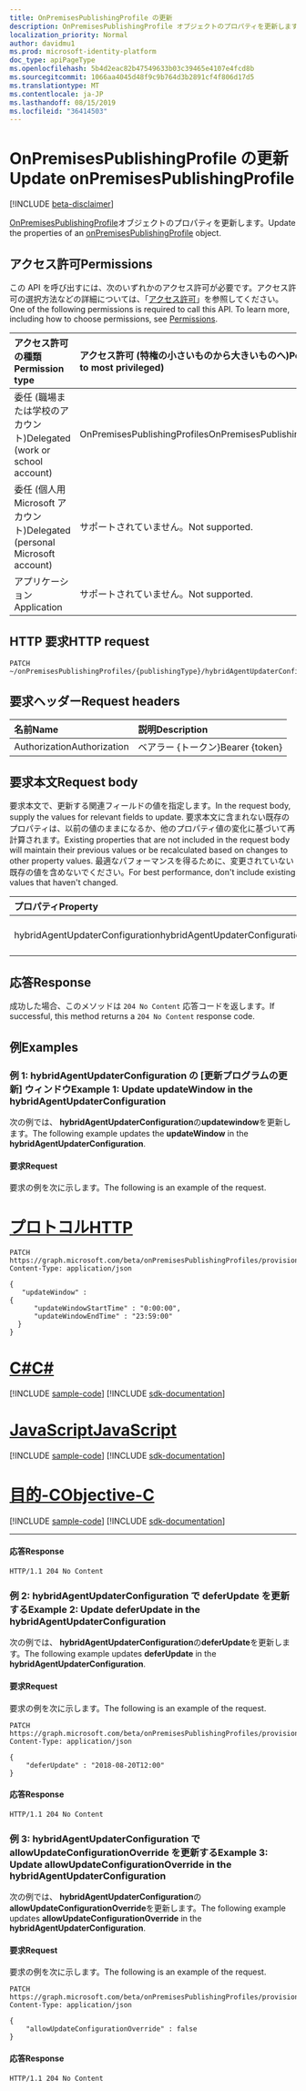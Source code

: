 ```yaml
---
title: OnPremisesPublishingProfile の更新
description: OnPremisesPublishingProfile オブジェクトのプロパティを更新します。
localization_priority: Normal
author: davidmu1
ms.prod: microsoft-identity-platform
doc_type: apiPageType
ms.openlocfilehash: 5b4d2eac82b47549633b03c39465e4107e4fcd8b
ms.sourcegitcommit: 1066aa4045d48f9c9b764d3b2891cf4f806d17d5
ms.translationtype: MT
ms.contentlocale: ja-JP
ms.lasthandoff: 08/15/2019
ms.locfileid: "36414503"
---
```

# <a name="update-onpremisespublishingprofile"></a><span data-ttu-id="3629a-103">OnPremisesPublishingProfile の更新</span><span class="sxs-lookup"><span data-stu-id="3629a-103">Update onPremisesPublishingProfile</span></span>

[!INCLUDE [beta-disclaimer](../../includes/beta-disclaimer.md)]

<span data-ttu-id="3629a-104">[OnPremisesPublishingProfile](../resources/onpremisespublishingprofile.md)オブジェクトのプロパティを更新します。</span><span class="sxs-lookup"><span data-stu-id="3629a-104">Update the properties of an [onPremisesPublishingProfile](../resources/onpremisespublishingprofile.md) object.</span></span>

## <a name="permissions"></a><span data-ttu-id="3629a-105">アクセス許可</span><span class="sxs-lookup"><span data-stu-id="3629a-105">Permissions</span></span>

<span data-ttu-id="3629a-p101">この API を呼び出すには、次のいずれかのアクセス許可が必要です。アクセス許可の選択方法などの詳細については、「[アクセス許可](/graph/permissions-reference)」を参照してください。</span><span class="sxs-lookup"><span data-stu-id="3629a-p101">One of the following permissions is required to call this API. To learn more, including how to choose permissions, see [Permissions](/graph/permissions-reference).</span></span>

| <span data-ttu-id="3629a-108">アクセス許可の種類</span><span class="sxs-lookup"><span data-stu-id="3629a-108">Permission type</span></span>                        | <span data-ttu-id="3629a-109">アクセス許可 (特権の小さいものから大きいものへ)</span><span class="sxs-lookup"><span data-stu-id="3629a-109">Permissions (from least to most privileged)</span></span> |
|:--------------------------------------|:---------------------------------------------------------|
| <span data-ttu-id="3629a-110">委任 (職場または学校のアカウント)</span><span class="sxs-lookup"><span data-stu-id="3629a-110">Delegated (work or school account)</span></span>     | <span data-ttu-id="3629a-111">OnPremisesPublishingProfiles</span><span class="sxs-lookup"><span data-stu-id="3629a-111">OnPremisesPublishingProfiles.ReadWrite.All</span></span> |
| <span data-ttu-id="3629a-112">委任 (個人用 Microsoft アカウント)</span><span class="sxs-lookup"><span data-stu-id="3629a-112">Delegated (personal Microsoft account)</span></span> | <span data-ttu-id="3629a-113">サポートされていません。</span><span class="sxs-lookup"><span data-stu-id="3629a-113">Not supported.</span></span> |
| <span data-ttu-id="3629a-114">アプリケーション</span><span class="sxs-lookup"><span data-stu-id="3629a-114">Application</span></span>                            | <span data-ttu-id="3629a-115">サポートされていません。</span><span class="sxs-lookup"><span data-stu-id="3629a-115">Not supported.</span></span> |

## <a name="http-request"></a><span data-ttu-id="3629a-116">HTTP 要求</span><span class="sxs-lookup"><span data-stu-id="3629a-116">HTTP request</span></span>

<!-- { "blockType": "ignored" } -->

```http
PATCH ~/onPremisesPublishingProfiles/{publishingType}/hybridAgentUpdaterConfiguration
```

## <a name="request-headers"></a><span data-ttu-id="3629a-117">要求ヘッダー</span><span class="sxs-lookup"><span data-stu-id="3629a-117">Request headers</span></span>

| <span data-ttu-id="3629a-118">名前</span><span class="sxs-lookup"><span data-stu-id="3629a-118">Name</span></span>       | <span data-ttu-id="3629a-119">説明</span><span class="sxs-lookup"><span data-stu-id="3629a-119">Description</span></span>|
|:-----------|:-----------|
| <span data-ttu-id="3629a-120">Authorization</span><span class="sxs-lookup"><span data-stu-id="3629a-120">Authorization</span></span> | <span data-ttu-id="3629a-121">ベアラー {トークン}</span><span class="sxs-lookup"><span data-stu-id="3629a-121">Bearer {token}</span></span> |

## <a name="request-body"></a><span data-ttu-id="3629a-122">要求本文</span><span class="sxs-lookup"><span data-stu-id="3629a-122">Request body</span></span>

<span data-ttu-id="3629a-123">要求本文で、更新する関連フィールドの値を指定します。</span><span class="sxs-lookup"><span data-stu-id="3629a-123">In the request body, supply the values for relevant fields to update.</span></span> <span data-ttu-id="3629a-124">要求本文に含まれない既存のプロパティは、以前の値のままになるか、他のプロパティ値の変化に基づいて再計算されます。</span><span class="sxs-lookup"><span data-stu-id="3629a-124">Existing properties that are not included in the request body will maintain their previous values or be recalculated based on changes to other property values.</span></span> <span data-ttu-id="3629a-125">最適なパフォーマンスを得るために、変更されていない既存の値を含めないでください。</span><span class="sxs-lookup"><span data-stu-id="3629a-125">For best performance, don't include existing values that haven't changed.</span></span>

| <span data-ttu-id="3629a-126">プロパティ</span><span class="sxs-lookup"><span data-stu-id="3629a-126">Property</span></span>     | <span data-ttu-id="3629a-127">型</span><span class="sxs-lookup"><span data-stu-id="3629a-127">Type</span></span>        | <span data-ttu-id="3629a-128">説明</span><span class="sxs-lookup"><span data-stu-id="3629a-128">Description</span></span> |
|:-------------|:------------|:------------|
|<span data-ttu-id="3629a-129">hybridAgentUpdaterConfiguration</span><span class="sxs-lookup"><span data-stu-id="3629a-129">hybridAgentUpdaterConfiguration</span></span>|<span data-ttu-id="3629a-130">hybridAgentUpdaterConfiguration</span><span class="sxs-lookup"><span data-stu-id="3629a-130">hybridAgentUpdaterConfiguration</span></span>|<span data-ttu-id="3629a-131">[HybridAgentUpdaterConfiguration](../resources/hybridagentupdaterconfiguration.md)を表します。</span><span class="sxs-lookup"><span data-stu-id="3629a-131">Represents [hybridAgentUpdaterConfiguration](../resources/hybridagentupdaterconfiguration.md).</span></span>|

## <a name="response"></a><span data-ttu-id="3629a-132">応答</span><span class="sxs-lookup"><span data-stu-id="3629a-132">Response</span></span>

<span data-ttu-id="3629a-133">成功した場合、このメソッドは `204 No Content` 応答コードを返します。</span><span class="sxs-lookup"><span data-stu-id="3629a-133">If successful, this method returns a `204 No Content` response code.</span></span>

## <a name="examples"></a><span data-ttu-id="3629a-134">例</span><span class="sxs-lookup"><span data-stu-id="3629a-134">Examples</span></span>

### <a name="example-1-update-updatewindow-in-the-hybridagentupdaterconfiguration"></a><span data-ttu-id="3629a-135">例 1: hybridAgentUpdaterConfiguration の [更新プログラムの更新] ウィンドウ</span><span class="sxs-lookup"><span data-stu-id="3629a-135">Example 1: Update updateWindow in the hybridAgentUpdaterConfiguration</span></span>

<span data-ttu-id="3629a-136">次の例では、 **hybridAgentUpdaterConfiguration**の**updatewindow**を更新します。</span><span class="sxs-lookup"><span data-stu-id="3629a-136">The following example updates the **updateWindow** in the **hybridAgentUpdaterConfiguration**.</span></span>

#### <a name="request"></a><span data-ttu-id="3629a-137">要求</span><span class="sxs-lookup"><span data-stu-id="3629a-137">Request</span></span>

<span data-ttu-id="3629a-138">要求の例を次に示します。</span><span class="sxs-lookup"><span data-stu-id="3629a-138">The following is an example of the request.</span></span>

# <a name="httptabhttp"></a>[<span data-ttu-id="3629a-139">プロトコル</span><span class="sxs-lookup"><span data-stu-id="3629a-139">HTTP</span></span>](#tab/http)
<!-- {
  "blockType": "request",
  "name": "update_onpremisespublishingprofile"
}-->

```http
PATCH https://graph.microsoft.com/beta/onPremisesPublishingProfiles/provisioning/hybridAgentUpdaterConfiguration
Content-Type: application/json

{
   "updateWindow" :
{
      "updateWindowStartTime" : "0:00:00",
      "updateWindowEndTime" : "23:59:00"
  }
}
```
# <a name="ctabcsharp"></a>[<span data-ttu-id="3629a-140">C#</span><span class="sxs-lookup"><span data-stu-id="3629a-140">C#</span></span>](#tab/csharp)
[!INCLUDE [sample-code](../includes/snippets/csharp/update-onpremisespublishingprofile-csharp-snippets.md)]
[!INCLUDE [sdk-documentation](../includes/snippets/snippets-sdk-documentation-link.md)]

# <a name="javascripttabjavascript"></a>[<span data-ttu-id="3629a-141">JavaScript</span><span class="sxs-lookup"><span data-stu-id="3629a-141">JavaScript</span></span>](#tab/javascript)
[!INCLUDE [sample-code](../includes/snippets/javascript/update-onpremisespublishingprofile-javascript-snippets.md)]
[!INCLUDE [sdk-documentation](../includes/snippets/snippets-sdk-documentation-link.md)]

# <a name="objective-ctabobjc"></a>[<span data-ttu-id="3629a-142">目的-C</span><span class="sxs-lookup"><span data-stu-id="3629a-142">Objective-C</span></span>](#tab/objc)
[!INCLUDE [sample-code](../includes/snippets/objc/update-onpremisespublishingprofile-objc-snippets.md)]
[!INCLUDE [sdk-documentation](../includes/snippets/snippets-sdk-documentation-link.md)]

---


#### <a name="response"></a><span data-ttu-id="3629a-143">応答</span><span class="sxs-lookup"><span data-stu-id="3629a-143">Response</span></span>

<!-- {
  "blockType": "response",
  "truncated": true,
  "@odata.type": "microsoft.graph.onPremisesPublishingProfile"
} -->

```http
HTTP/1.1 204 No Content
```

### <a name="example-2-update-deferupdate-in-the-hybridagentupdaterconfiguration"></a><span data-ttu-id="3629a-144">例 2: hybridAgentUpdaterConfiguration で deferUpdate を更新する</span><span class="sxs-lookup"><span data-stu-id="3629a-144">Example 2: Update deferUpdate in the hybridAgentUpdaterConfiguration</span></span> 

<span data-ttu-id="3629a-145">次の例では、 **hybridAgentUpdaterConfiguration**の**deferUpdate**を更新します。</span><span class="sxs-lookup"><span data-stu-id="3629a-145">The following example updates **deferUpdate** in the **hybridAgentUpdaterConfiguration**.</span></span>

#### <a name="request"></a><span data-ttu-id="3629a-146">要求</span><span class="sxs-lookup"><span data-stu-id="3629a-146">Request</span></span>

<span data-ttu-id="3629a-147">要求の例を次に示します。</span><span class="sxs-lookup"><span data-stu-id="3629a-147">The following is an example of the request.</span></span>
<!-- {
  "blockType": "request",
  "name": "update_onpremisespublishingprofile"
}-->

```http
PATCH https://graph.microsoft.com/beta/onPremisesPublishingProfiles/provisioning/hybridAgentUpdaterConfiguration
Content-Type: application/json

{
    "deferUpdate" : "2018-08-20T12:00"
}
```

#### <a name="response"></a><span data-ttu-id="3629a-148">応答</span><span class="sxs-lookup"><span data-stu-id="3629a-148">Response</span></span>

<!-- {
  "blockType": "response",
  "truncated": true,
  "@odata.type": "microsoft.graph.onPremisesPublishingProfile"
} -->

```http
HTTP/1.1 204 No Content
```

### <a name="example-3-update-allowupdateconfigurationoverride-in-the-hybridagentupdaterconfiguration"></a><span data-ttu-id="3629a-149">例 3: hybridAgentUpdaterConfiguration で allowUpdateConfigurationOverride を更新する</span><span class="sxs-lookup"><span data-stu-id="3629a-149">Example 3: Update allowUpdateConfigurationOverride in the hybridAgentUpdaterConfiguration</span></span>

<span data-ttu-id="3629a-150">次の例では、 **hybridAgentUpdaterConfiguration**の**allowUpdateConfigurationOverride**を更新します。</span><span class="sxs-lookup"><span data-stu-id="3629a-150">The following example updates **allowUpdateConfigurationOverride** in the **hybridAgentUpdaterConfiguration**.</span></span>

#### <a name="request"></a><span data-ttu-id="3629a-151">要求</span><span class="sxs-lookup"><span data-stu-id="3629a-151">Request</span></span>

<span data-ttu-id="3629a-152">要求の例を次に示します。</span><span class="sxs-lookup"><span data-stu-id="3629a-152">The following is an example of the request.</span></span>
<!-- {
  "blockType": "request",
  "name": "update_onpremisespublishingprofile"
}-->

```http
PATCH https://graph.microsoft.com/beta/onPremisesPublishingProfiles/provisioning/hybridAgentUpdaterConfiguration
Content-Type: application/json

{
    "allowUpdateConfigurationOverride" : false
}
```

#### <a name="response"></a><span data-ttu-id="3629a-153">応答</span><span class="sxs-lookup"><span data-stu-id="3629a-153">Response</span></span>

<!-- {
  "blockType": "response",
  "truncated": true,
  "@odata.type": "microsoft.graph.onPremisesPublishingProfile"
} -->

```http
HTTP/1.1 204 No Content
```

<!-- uuid: 8fcb5dbc-d5aa-4681-8e31-b001d5168d79
2015-10-25 14:57:30 UTC -->
<!-- {
  "type": "#page.annotation",
  "description": "Update onpremisespublishingprofile",
  "keywords": "",
  "section": "documentation",
  "tocPath": ""
}-->
